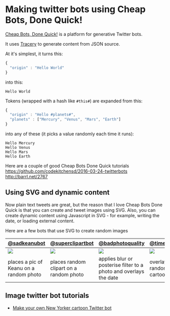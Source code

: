 # Making twitter bots using Cheap Bots, Done Quick!

[Cheap Bots, Done Quick!](http://cheapbotsdonequick.com/) is a platform for generative Twitter bots.

It uses [Tracery](https://github.com/galaxykate/tracery) to generate content from JSON source.

At it's simplest, it turns this:
```javascript
{
  "origin" : "Hello World"
}
```
into this:
```
Hello World
```

Tokens (wrapped with a hash like `#this#`) are expanded from this:
```javascript
{
  "origin" : "Hello #planets#",
  "planets" : ["Mercury", "Venus", "Mars", "Earth"]
}
```
into any of these (it picks a value randomly each time it runs):
```
Hello Mercury
Hello Venus
Hello Mars
Hello Earth
```

Here are a couple of good Cheap Bots Done Quick tutorials
https://github.com/codekitchensd/2016-03-24-twitterbots
http://barrl.net/2767

## Using SVG and dynamic content
Now plain text tweets are great, but the reason that I love Cheap Bots Done Quick is that you can create and tweet images using SVG.
Also, you can create dynamic content using Javascript in SVG - for example, writing the date, or loading external content.

Here are a few bots that use SVG to create random images

[@sadkeanubot](https:/twitter.com/sadkeanubot) | [@superclipartbot](https:/twitter.com/superclipartbot) | [@badphotoquality](https:/twitter.com/badphotoquality) | [@time4gametheory](https:/twitter.com/time4gametheory)
-------------|------------------|------------------|-----------------
<a href="https://twitter.com/sadkeanubot"><img src="https://pbs.twimg.com/media/C4CyQpaXAAAAssZ.jpg:large" /></a> | <a href="https://twitter.com/superclipartbot"><img src="https://pbs.twimg.com/media/C4JHhlqWYAA2s6N.png:large" /></a> | <a href="https://twitter.com/badphotoquality"><img src="https://pbs.twimg.com/media/C4FfBLVWQAA0DxE.jpg:large" /></a> | <a href="https://twitter.com/time4gametheory"><img src="https://pbs.twimg.com/media/C4FuJerW8AA4jOn.jpg:large" /></a>
places a pic of Keanu on a random photo|places random clipart on a random photo|applies blur or posterise filter to a photo and overlays the date|overlays text on a random New Yorker cartoon

## Image twitter bot tutorials
* [Make your own New Yorker cartoon Twitter bot](https://github.com/derekahmedzai/cheapbotsdonequick/blob/master/new-yorker.md)
